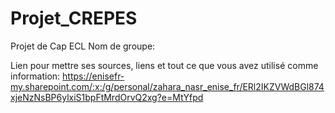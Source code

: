 # Projet_CREPES
Projet de Cap ECL
Nom de groupe:

Lien pour mettre ses sources, liens et tout ce que vous avez utilisé comme information:
https://enisefr-my.sharepoint.com/:x:/g/personal/zahara_nasr_enise_fr/ERl2IKZVWdBGl874xjeNzNsBP6ylxiS1bpFtMrdOrvQ2xg?e=MtYfpd
 
